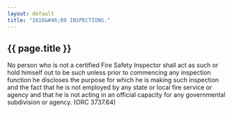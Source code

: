 ```yaml
---
layout: default 
title: "1610&#46;09 INSPECTIONS."
---
```


{{ page.title }}
----------------

No person who is not a certified Fire Safety Inspector shall act as such
or hold himself out to be such unless prior to commencing any inspection
function he discloses the purpose for which he is making such inspection
and the fact that he is not employed by any state or local fire service
or agency and that he is not acting in an official capacity for any
governmental subdivision or agency. (ORC 3737.64)

